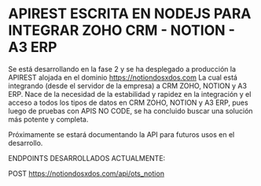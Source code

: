 # APIREST ESCRITA EN NODEJS PARA INTEGRAR ZOHO CRM - NOTION - A3 ERP

Se está desarrollando en la fase 2 y se ha desplegado a producción la APIREST alojada en el dominio https://notiondosxdos.com La cual está integrando (desde el servidor de la empresa) a CRM ZOHO, NOTION y A3 ERP. Nace de la necesidad de la estabilidad y rapidez en la integración y el acceso a todos los tipos de datos en CRM ZOHO, NOTION y A3 ERP, pues luego de pruebas con APIS NO CODE, se ha concluido buscar una solución más potente y completa.

Próximamente se estará documentando la API para futuros usos en el desarrollo.

ENDPOINTS DESARROLLADOS ACTUALMENTE:

POST
https://notiondosxdos.com/api/ots_notion

